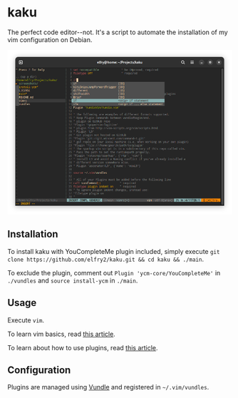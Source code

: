 # kaku
The perfect code editor--not. It's a script to automate the installation of my vim configuration on Debian.

![A screenshot of the latest version](screenshots/Screenshot%20from%202023-12-17%2017-38-49.png "A screenshot of the latest version")

## Installation
To install kaku with YouCompleteMe plugin included, simply execute ```git clone https://github.com/elfry2/kaku.git && cd kaku && ./main```.

To exclude the plugin, comment out ```Plugin 'ycm-core/YouCompleteMe'``` in ```./vundles``` and ```source install-ycm``` in ```./main```.

## Usage
Execute ```vim```.

To learn vim basics, read [this article](https://www.linuxfoundation.org/blog/blog/classic-sysadmin-vim-101-a-beginners-guide-to-vim).

To learn about how to use plugins, read [this article](https://opensource.com/article/20/2/how-install-vim-plugins).

## Configuration
Plugins are managed using [Vundle](https://github.com/VundleVim/Vundle.vim) and registered in ```~/.vim/vundles```.
